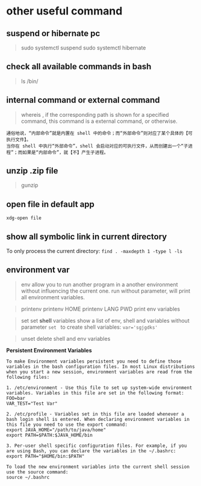other useful command
========================

suspend or hibernate pc
---
> sudo systemctl suspend
> sudo systemctl hibernate

check all available commands in bash
---
> ls /bin/

internal command or external command
---
> whereis <cmd> , if the corresponding path is shown for a specified command, this command is a external command, or otherwise.
```
通俗地说，“内部命令”就是内置在 shell 中的命令；而“外部命令”则对应了某个具体的【可执行文件】。
当你在 shell 中执行“外部命令”，shell 会启动对应的可执行文件，从而创建出一个“子进程”；而如果是“内部命令”，就【不】产生子进程。
```

unzip .zip file
---
> gunzip <filename>


open file in default app
---
`xdg-open file`

show all symbolic link in current directory
---
To only process the current directory:
`find . -maxdepth 1 -type l -ls`

environment var
---
> env
allow you to run another program in a another environment without influencing the current one.
run without parameter, will print all environment variables.

> printenv
> printenv HOME
> printenv LANG PWD
print env variables

> set
set  **shell** variables
show a list of env, shell and variables without parameter `set `
to create shell variables: `var='sgjgdks'`

> unset
delete shell and env variables

__Persistent Environment Variables__
```
To make Environment variables persistent you need to define those variables in the bash configuration files. In most Linux distributions when you start a new session, environment variables are read from the following files:

1. /etc/environment - Use this file to set up system-wide environment variables. Variables in this file are set in the following format:
FOO=bar
VAR_TEST="Test Var"

2. /etc/profile - Variables set in this file are loaded whenever a bash login shell is entered. When declaring environment variables in this file you need to use the export command:
export JAVA_HOME="/path/to/java/home"
export PATH=$PATH:$JAVA_HOME/bin

3. Per-user shell specific configuration files. For example, if you are using Bash, you can declare the variables in the ~/.bashrc:
export PATH="$HOME/bin:$PATH"

To load the new environment variables into the current shell session use the source command:
source ~/.bashrc
```





